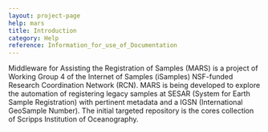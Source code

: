 ```yaml
---
layout: project-page
help: mars
title: Introduction
category: Help
reference: Information_for_use_of_Documentation
---
```


Middleware for Assisting the Registration of Samples (MARS) is a project of Working Group 4 of the Internet of Samples (iSamples) NSF-funded Research Coordination Network (RCN). MARS is being developed to explore the automation of registering legacy samples at SESAR (System for Earth Sample Registration) with pertinent metadata and a IGSN (International GeoSample Number). The initial targeted repository is the cores collection of Scripps Institution of Oceanography.
